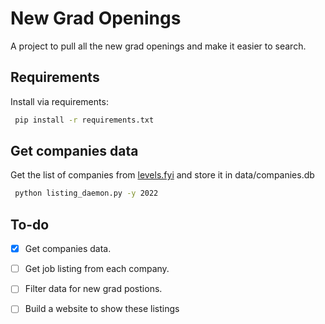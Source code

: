# New Grad Openings
A project to pull all the new grad openings and make it easier to search. 

## Requirements
Install via requirements:
```bash
 pip install -r requirements.txt
```

## Get companies data
Get the list of companies from [levels.fyi](www.levels.fyi/) and store it in data/companies.db 
```bash
 python listing_daemon.py -y 2022
```

## To-do 
* [x] Get companies data.
* [ ] Get job listing from each company.
* [ ] Filter data for new grad postions.
* [ ] Build a website to show these listings

